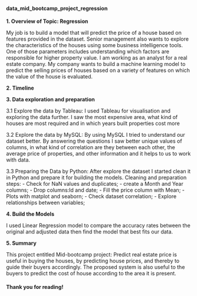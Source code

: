#### data_mid_bootcamp_project_regression

**1. Overview of Topic: Regression**

My job is to build a model that will predict the price of a house based on features provided in the dataset. Senior management also wants to explore the characteristics of the houses using some business intelligence tools. One of those parameters includes understanding which factors are responsible for higher property value. I am working as an analyst for a real estate company. My company wants to build a machine learning model to predict the selling prices of houses based on a variety of features on which the value of the house is evaluated.


**2. Timeline**


**3. Data exploration and preparation**

3.1 Explore the data by Tableau: I used Tableau for visualisation and exploring the data further. I saw the most expensive area, what kind of houses are most required and in which years built properties cost more

3.2 Explore the data by MySQL: By using MySQL I tried to understand our dataset better. By answering the questions I saw better unique values of columns, in what kind of correlation are they between each other, the average price of properties, and other information and it helps to us to work with data.

3.3 Preparing the Data by Python: After explore the dataset I started clean it in Python and prepare it for building the models. Cleaning and preparation steps: - Check for NaN values and duplicates; - create a Month and Year columns; - Drop columns:Id and date; - Fill the price column with Mean; - Plots with matplot and seaborn; - Check dataset correlation; - Explore relationships between variables;


**4. Build the Models**

I used Linear Regression model to compare the accuracy rates between the original and adjusted data then find the model that best fits our data.


**5. Summary**

This project entitled Mid-bootcamp project: Predict real estate price is useful in buying the houses, by predicting house prices, and thereby to guide their buyers accordingly. The proposed system is also useful to the buyers to predict the cost of house according to the area it is present.


#### Thank you for reading!
